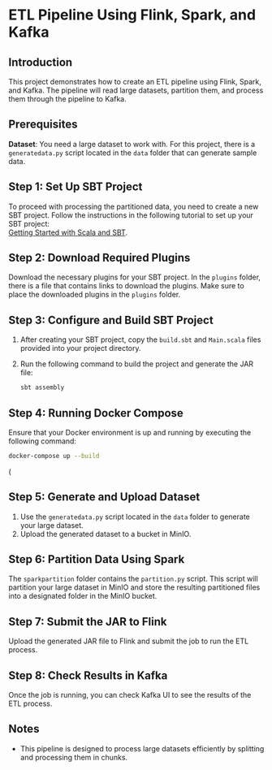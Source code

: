 
# ETL Pipeline Using Flink, Spark, and Kafka

## Introduction

This project demonstrates how to create an ETL pipeline using Flink, Spark, and Kafka. The pipeline will read large datasets, partition them, and process them through the pipeline to Kafka.

## Prerequisites

**Dataset**: You need a large dataset to work with. For this project, there is a `generatedata.py` script located in the `data` folder that can generate sample data.


## Step 1: Set Up SBT Project

To proceed with processing the partitioned data, you need to create a new SBT project. Follow the instructions in the following tutorial to set up your SBT project:  
[Getting Started with Scala and SBT](https://docs.scala-lang.org/getting-started/sbt-track/getting-started-with-scala-and-sbt-on-the-command-line.html).

## Step 2: Download Required Plugins

Download the necessary plugins for your SBT project. In the `plugins` folder, there is a file that contains links to download the plugins. Make sure to place the downloaded plugins in the `plugins` folder.

## Step 3: Configure and Build SBT Project

1. After creating your SBT project, copy the `build.sbt` and `Main.scala` files provided into your project directory.
2. Run the following command to build the project and generate the JAR file:

    ```bash
    sbt assembly
    ```

## Step 4: Running Docker Compose

Ensure that your Docker environment is up and running by executing the following command:

```bash
docker-compose up --build
```

(
## Step 5: Generate and Upload Dataset

1. Use the `generatedata.py` script located in the `data` folder to generate your large dataset.
2. Upload the generated dataset to a bucket in MinIO.

## Step 6: Partition Data Using Spark

The `sparkpartition` folder contains the `partition.py` script. This script will partition your large dataset in MinIO and store the resulting partitioned files into a designated folder in the MinIO bucket.

## Step 7: Submit the JAR to Flink

Upload the generated JAR file to Flink and submit the job to run the ETL process.

## Step 8: Check Results in Kafka

Once the job is running, you can check Kafka UI to see the results of the ETL process.

## Notes

- This pipeline is designed to process large datasets efficiently by splitting and processing them in chunks.
